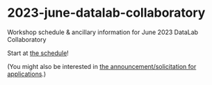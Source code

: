 # 2023-june-datalab-collaboratory

Workshop schedule &amp; ancillary information for June 2023 DataLab Collaboratory

Start at [the schedule](https://hackmd.io/KhkZGZhyRt6pu4lbEHi6ow?view)!

(You might also be interested in [the announcement/solicitation for applications](https://hackmd.io/ONG4bcrQSxi2kdR_ADTp2A).)

